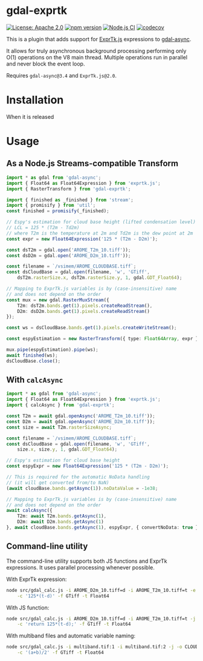 # gdal-exprtk

[![License: Apache 2.0](https://img.shields.io/github/license/mmomtchev/gdal-exprtk)](https://github.com/mmomtchev/gdal-exprtk/blob/master/LICENSE)
[![npm version](https://img.shields.io/npm/v/gdal-exprtk)](https://www.npmjs.com/package/rlayers)
[![Node.js CI](https://github.com/mmomtchev/gdal-exprtk/actions/workflows/node.js.yml/badge.svg)](https://github.com/mmomtchev/gdal-exprtk/actions/workflows/node.js.yml)
[![codecov](https://codecov.io/gh/mmomtchev/gdal-exprtk/branch/main/graph/badge.svg?token=KwCAUjdnyZ)](https://codecov.io/gh/mmomtchev/gdal-exprtk)

This is a plugin that adds support for [ExprTk.js](https://github.com/mmomtchev/exprtk.js) expressions to [gdal-async](https://github.com/mmomtchev/node-gdal-async).

It allows for truly asynchronous background processing performing only O(1) operations on the V8 main thread. Multiple operations run in parallel and never block the event loop.

Requires `gdal-async@3.4` and `ExprTk.js@2.0`.

# Installation

When it is released

# Usage

## As a Node.js Streams-compatible Transform

```ts
import * as gdal from 'gdal-async';
import { Float64 as Float64Expression } from 'exprtk.js';
import { RasterTransform } from 'gdal-exprtk';

import { finished as _finished } from 'stream';
import { promisify } from 'util';
const finished = promisify(_finished);

// Espy's estimation for cloud base height (lifted condensation level)
// LCL = 125 * (T2m - Td2m)
// where T2m is the temperature at 2m and Td2m is the dew point at 2m
const expr = new Float64Expression('125 * (T2m - D2m)');

const dsT2m = gdal.open('AROME_T2m_10.tiff'));
const dsD2m = gdal.open('AROME_D2m_10.tiff'));

const filename = `/vsimem/AROME_CLOUDBASE.tiff`;
const dsCloudBase = gdal.open(filename, 'w', 'GTiff',
    dsT2m.rasterSize.x, dsT2m.rasterSize.y, 1, gdal.GDT_Float64);

// Mapping to ExprTk.js variables is by (case-insensitive) name
// and does not depend on the order
const mux = new gdal.RasterMuxStream({
    T2m: dsT2m.bands.get(1).pixels.createReadStream(),
    D2m: dsD2m.bands.get(1).pixels.createReadStream()
});

const ws = dsCloudBase.bands.get(1).pixels.createWriteStream();

const espyEstimation = new RasterTransform({ type: Float64Array, expr });

mux.pipe(espyEstimation).pipe(ws);
await finished(ws);
dsCloudBase.close();
```

## With `calcAsync`

```ts
import * as gdal from 'gdal-async';
import { Float64 as Float64Expression } from 'exprtk.js';
import { calcAsync } from 'gdal-exprtk';

const T2m = await gdal.openAsync('AROME_T2m_10.tiff'));
const D2m = await gdal.openAsync('AROME_D2m_10.tiff'));
const size = await T2m.rasterSizeAsync;

const filename = `/vsimem/AROME_CLOUDBASE.tiff`;
const dsCloudBase = gdal.open(filename, 'w', 'GTiff',
    size.x, size.y, 1, gdal.GDT_Float64);

// Espy's estimation for cloud base height
const espyExpr = new Float64Expression('125 * (T2m - D2m)');

// This is required for the automatic NoData handling
// (it will get converted from/to NaN)
(await cloudBase.bands.getAsync(1)).noDataValue = -1e38;

// Mapping to ExprTk.js variables is by (case-insensitive) name
// and does not depend on the order
await calcAsync({
    T2m: await T2m.bands.getAsync(1),
    D2m: await D2m.bands.getAsync(1)
}, await cloudBase.bands.getAsync(1), espyExpr, { convertNoData: true });
```

## Command-line utility

The command-line utility supports both JS functions and ExprTk expressions. It uses parallel processing whenever possible.

With ExprTk expression:
```bash
node src/gdal_calc.js -i AROME_D2m_10.tiff=d -i AROME_T2m_10.tiff=t -e -o CLOUDBASE.tiff \
    -c '125*(t-d)' -f GTiff -t Float64
```

With JS function:
```bash
node src/gdal_calc.js -i AROME_D2m_10.tiff=d -i AROME_T2m_10.tiff=t -j -o CLOUDBASE.tiff \
    -c 'return 125*(t-d);' -f GTiff -t Float64
```

With multiband files and automatic variable naming:
```bash
node src/gdal_calc.js -i multiband.tif:1 -i multiband.tif:2 -j -o CLOUDBASE.tiff \
    -c '(a+b)/2' -f GTiff -t Float64
```
